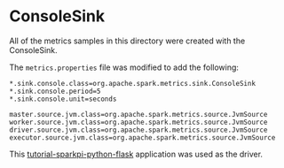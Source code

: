 # ConsoleSink

All of the metrics samples in this directory were created with the ConsoleSink.

The `metrics.properties` file was modified to add the following:

```
*.sink.console.class=org.apache.spark.metrics.sink.ConsoleSink
*.sink.console.period=5
*.sink.console.unit=seconds

master.source.jvm.class=org.apache.spark.metrics.source.JvmSource
worker.source.jvm.class=org.apache.spark.metrics.source.JvmSource
driver.source.jvm.class=org.apache.spark.metrics.source.JvmSource
executor.source.jvm.class=org.apache.spark.metrics.source.JvmSource
```

This [tutorial-sparkpi-python-flask](https://github.com/radanalyticsio/tutorial-sparkpi-python-flask)
application was used as the driver.

